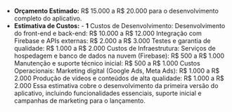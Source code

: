 
- **Orçamento Estimado:** R$ 15.000 a R$ 20.000 para o desenvolvimento completo do aplicativo.
- **Estimativa de Custos:**
      - **1** Custos de Desenvolvimento:
Desenvolvimento do front-end e back-end: R$ 10.000 a R$ 12.000
Integração com Firebase e APIs externas: R$ 2.000 a R$ 3.000
Testes e garantia de qualidade: R$ 1.000 a R$ 2.000
Custos de Infraestrutura:
Serviços de hospedagem e banco de dados na nuvem (Firebase): R$ 500 a R$ 1.000
Manutenção e suporte técnico inicial: R$ 500 a R$ 1.000
Custos Operacionais:
Marketing digital (Google Ads, Meta Ads): R$ 1.000 a R$ 2.000
Produção de vídeos e conteúdos de alta qualidade: R$ 1.000 a R$ 2.000
Essa estimativa cobre o desenvolvimento da primeira versão do aplicativo, incluindo funcionalidades essenciais, suporte inicial e campanhas de marketing para o lançamento.
